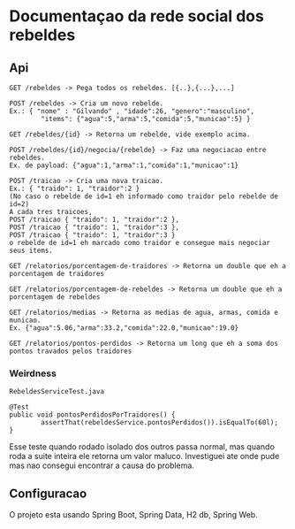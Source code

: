 # Documentaçao da rede social dos rebeldes

## Api
    GET /rebeldes -> Pega todos os rebeldes. [{..},{...},...]

    POST /rebeldes -> Cria um novo rebelde. 
    Ex.: { "nome" : "Gilvando" , "idade":26, "genero":"masculino", 
            "items": {"agua":5,"arma":5,"comida":5,"municao":5} }
    
    GET /rebeldes/{id} -> Retorna um rebelde, vide exemplo acima.

    POST /rebeldes/{id}/negocia/{rebelde} -> Faz uma negociacao entre rebeldes. 
    Ex. de payload: {"agua":1,"arma":1,"comida":1,"municao":1}

    POST /traicao -> Cria uma nova traicao. 
    Ex.: { "traido": 1, "traidor":2 } 
    (No caso o rebelde de id=1 eh informado como traidor pelo rebelde de id=2)
    A cada tres traicoes, 
    POST /traicao { "traido": 1, "traidor":2 }, 
    POST /traicao { "traido": 1, "traidor":3 }, 
    POST /traicao { "traido": 1, "traidor":3 }
    o rebelde de id=1 eh marcado como traidor e consegue mais negociar seus items.
    
    GET /relatorios/porcentagem-de-traidores -> Retorna um double que eh a porcentagem de traidores
    
    GET /relatorios/porcentagem-de-rebeldes -> Retorna um double que eh a porcentagem de rebeldes
    
    GET /relatorios/medias -> Retorna as medias de agua, armas, comida e municao. 
    Ex. {"agua":5.06,"arma":33.2,"comida":22.0,"municao":19.0}
    
    GET /relatorios/pontos-perdidos -> Retorna um long que eh a soma dos pontos travados pelos traidores 
    
### Weirdness
    RebeldesServiceTest.java
    
    @Test
    public void pontosPerdidosPorTraidores() {
            assertThat(rebeldesService.pontosPerdidos()).isEqualTo(60l);
    }
Esse teste quando rodado isolado dos outros passa normal, mas quando roda a suite inteira ele retorna um valor maluco. Investiguei ate onde pude mas nao consegui encontrar a causa do problema.

## Configuracao

O projeto esta usando Spring Boot, Spring Data, H2 db, Spring Web.